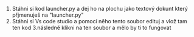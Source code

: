 1. Stáhni si kod launcher.py a dej ho na plochu jako textový dokunt který přjmenuješ na "launcher.py"
2. Stáhni si Vs code studio a pomocí něho tento soubor edituj a vlož tam ten kod
3.následně klikni na ten soubor a mělo by ti to fungovat

